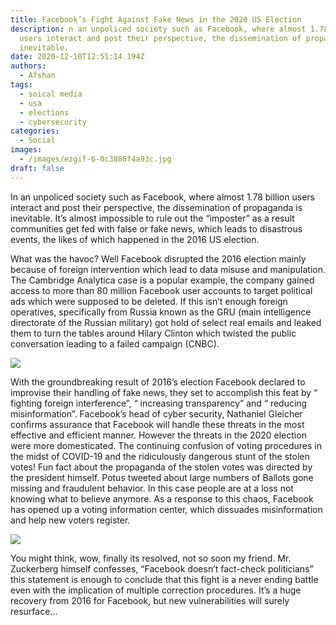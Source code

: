 ```yaml
---
title: Facebook’s Fight Against Fake News in the 2020 US Election
description: n an unpoliced society such as Facebook, where almost 1.78 billion
  users interact and post their perspective, the dissemination of propaganda is
  inevitable.
date: 2020-12-10T12:51:14.194Z
authors:
  - Afshan
tags:
  - soical media
  - usa
  - elections
  - cybersecurity
categories:
  - Social
images:
  - /images/ezgif-6-0c3886f4a93c.jpg
draft: false
---
```

In an unpoliced society such as Facebook, where almost 1.78 billion users interact and post their perspective, the dissemination of propaganda is inevitable. It’s almost impossible to rule out the “imposter” as a result communities get fed with false or fake news, which leads to disastrous events, the likes of which happened in the 2016 US election.  

What was the havoc? Well Facebook disrupted the 2016 election mainly because of foreign intervention which lead to data misuse and manipulation. The Cambridge Analytica case is a popular example, the company gained access to more than 80 million Facebook user accounts to target political ads which were supposed to be deleted. If this isn’t enough foreign operatives, specifically from Russia known as the GRU (main intelligence directorate of the Russian military) got hold of select real emails and leaked them to turn the tables around Hilary Clinton which twisted the public conversation leading to a failed campaign (CNBC). 

![](/images/fake-news-report-card-2019-google-facebook-whatsapp-twitter-ace-litmus-test-government-flunks-.jpg.webp.gif)

With the groundbreaking result of 2016’s election Facebook declared to improvise their handling of fake news, they set to accomplish this feat by “ fighting foreign interference”, “ increasing transparency” and “ reducing misinformation”. Facebook’s head of cyber security, Nathaniel Gleicher confirms assurance that Facebook will handle these threats in the most effective and efficient manner. However the threats in the 2020 election were more domesticated. The continuing confusion of voting procedures in the midst of COVID-19 and the ridiculously dangerous stunt of the stolen votes! Fun fact about the propaganda of the stolen votes was directed by the president himself. Potus tweeted about large numbers of Ballots gone missing and fraudulent behavior. In this case people are at a loss not knowing what to believe anymore. As a response to this chaos, Facebook has opened up a voting information center, which dissuades misinformation and help new voters register.  

![](/images/factcheckers_thumbnail_final.gif)

You might think, wow, finally its resolved, not so soon my friend. Mr. Zuckerberg himself confesses, “Facebook doesn’t fact-check politicians” this statement is enough to conclude that this fight is a never ending battle even with the implication of multiple correction procedures. It’s a huge recovery from 2016 for Facebook, but new vulnerabilities will surely resurface…